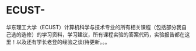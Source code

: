 # ECUST-
华东理工大学（ECUST）计算机科学与技术专业的所有相关课程（包括部分我自己选的选修）的学习资料，学习建议，所有课程实验的答案代码，实验报告都在这里！以及还有学长老登的经验之谈(待更新。。。
